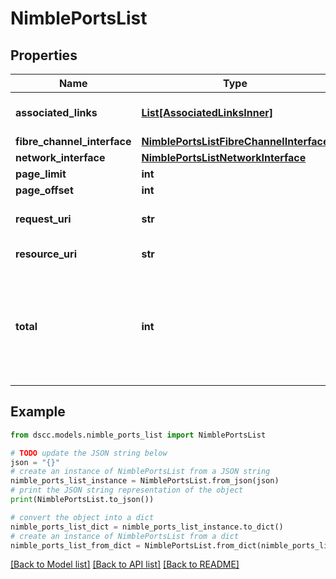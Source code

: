 # NimblePortsList


## Properties

Name | Type | Description | Notes
------------ | ------------- | ------------- | -------------
**associated_links** | [**List[AssociatedLinksInner]**](AssociatedLinksInner.md) | Associated Links Details | [optional] 
**fibre_channel_interface** | [**NimblePortsListFibreChannelInterface**](NimblePortsListFibreChannelInterface.md) |  | [optional] 
**network_interface** | [**NimblePortsListNetworkInterface**](NimblePortsListNetworkInterface.md) |  | [optional] 
**page_limit** | **int** | page limit | [optional] 
**page_offset** | **int** | page offset | [optional] 
**request_uri** | **str** | requestUri for storage port objects | [optional] 
**resource_uri** | **str** | Link to the object URI | [optional] 
**total** | **int** | Total number of fibre channel interface and network interface ports. | [optional] 

## Example

```python
from dscc.models.nimble_ports_list import NimblePortsList

# TODO update the JSON string below
json = "{}"
# create an instance of NimblePortsList from a JSON string
nimble_ports_list_instance = NimblePortsList.from_json(json)
# print the JSON string representation of the object
print(NimblePortsList.to_json())

# convert the object into a dict
nimble_ports_list_dict = nimble_ports_list_instance.to_dict()
# create an instance of NimblePortsList from a dict
nimble_ports_list_from_dict = NimblePortsList.from_dict(nimble_ports_list_dict)
```
[[Back to Model list]](../README.md#documentation-for-models) [[Back to API list]](../README.md#documentation-for-api-endpoints) [[Back to README]](../README.md)


